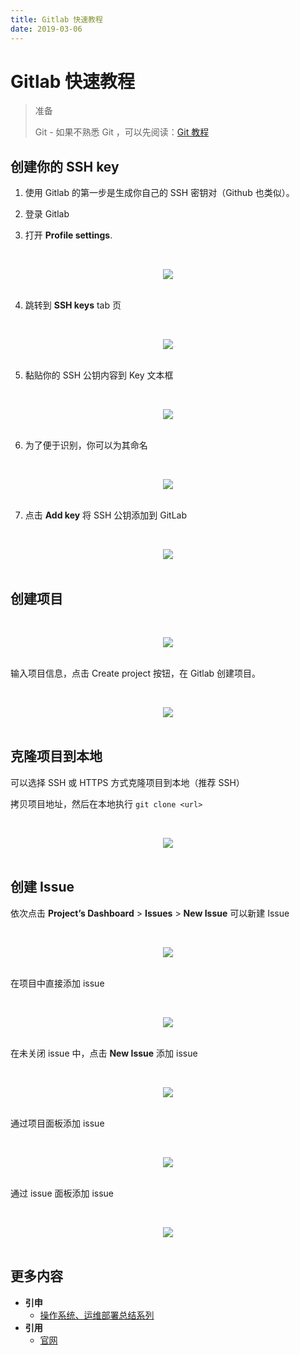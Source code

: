 ```yaml
---
title: Gitlab 快速教程
date: 2019-03-06
---
```


# Gitlab 快速教程

> 准备
>
> Git - 如果不熟悉 Git ，可以先阅读：[Git 教程](https://github.com/dunwu/OS/tree/master/docs/git)

## 创建你的 SSH key

1. 使用 Gitlab 的第一步是生成你自己的 SSH 密钥对（Github 也类似）。

2. 登录 Gitlab

3. 打开 **Profile settings**.

<br><div align="center"><img src="https://docs.gitlab.com/ce/gitlab-basics/img/profile_settings.png"/></div><br>

4. 跳转到 **SSH keys** tab 页

<br><div align="center"><img src="https://docs.gitlab.com/ce/gitlab-basics/img/profile_settings_ssh_keys.png"/></div><br>

5. 黏贴你的 SSH 公钥内容到 Key 文本框

<br><div align="center"><img src="https://docs.gitlab.com/ce/gitlab-basics/img/profile_settings_ssh_keys_paste_pub.png"/></div><br>

6. 为了便于识别，你可以为其命名

<br><div align="center"><img src="https://docs.gitlab.com/ce/gitlab-basics/img/profile_settings_ssh_keys_title.png"/></div><br>

7. 点击 **Add key** 将 SSH 公钥添加到 GitLab

<br><div align="center"><img src="https://docs.gitlab.com/ce/gitlab-basics/img/profile_settings_ssh_keys_single_key.png"/></div><br>

## 创建项目

<br><div align="center"><img src="https://raw.githubusercontent.com/dunwu/images/master/snap/20190131150658.png"/></div><br>

输入项目信息，点击 Create project 按钮，在 Gitlab 创建项目。

<br><div align="center"><img src="https://raw.githubusercontent.com/dunwu/images/master/snap/20190131150759.png"/></div><br>

## 克隆项目到本地

可以选择 SSH 或 HTTPS 方式克隆项目到本地（推荐 SSH）

拷贝项目地址，然后在本地执行 `git clone <url>`

<br><div align="center"><img src="C:\Users\Administrator\AppData\Roaming\Typora\typora-user-images\1548919326929.png"/></div><br>

## 创建 Issue

依次点击 **Project’s Dashboard** > **Issues** > **New Issue** 可以新建 Issue

<br><div align="center"><img src="https://docs.gitlab.com/ce/user/project/issues/img/new_issue_from_tracker_list.png"/></div><br>

在项目中直接添加 issue

<br><div align="center"><img src="https://docs.gitlab.com/ce/user/project/issues/img/new_issue.png"/></div><br>

在未关闭 issue 中，点击 **New Issue** 添加 issue

<br><div align="center"><img src="https://docs.gitlab.com/ce/user/project/issues/img/new_issue_from_open_issue.png"/></div><br>

通过项目面板添加 issue

<br><div align="center"><img src="https://docs.gitlab.com/ce/user/project/issues/img/new_issue_from_projects_dashboard.png"/></div><br>

通过 issue 面板添加 issue

<br><div align="center"><img src="https://docs.gitlab.com/ce/user/project/issues/img/new_issue_from_issue_board.png"/></div><br>

## 更多内容

- **引申**
  - [操作系统、运维部署总结系列](https://github.com/dunwu/OS)
- **引用**
  - [官网](https://about.gitlab.com/)
